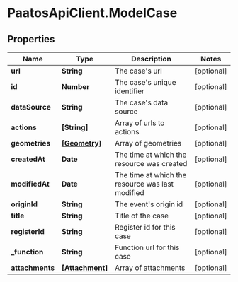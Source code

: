 # PaatosApiClient.ModelCase

## Properties
Name | Type | Description | Notes
------------ | ------------- | ------------- | -------------
**url** | **String** | The case&#39;s url | [optional] 
**id** | **Number** | The case&#39;s unique identifier | [optional] 
**dataSource** | **String** | The case&#39;s data source | [optional] 
**actions** | **[String]** | Array of urls to actions | [optional] 
**geometries** | [**[Geometry]**](Geometry.md) | Array of geometries | [optional] 
**createdAt** | **Date** | The time at which the resource was created | [optional] 
**modifiedAt** | **Date** | The time at which the resource was last modified | [optional] 
**originId** | **String** | The event&#39;s origin id | [optional] 
**title** | **String** | Title of the case | [optional] 
**registerId** | **String** | Register id for this case | [optional] 
**_function** | **String** | Function url for this case | [optional] 
**attachments** | [**[Attachment]**](Attachment.md) | Array of attachments | [optional] 


